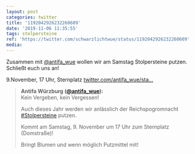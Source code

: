 ```yaml
---
layout: post
categories: twitter
title: '1192042926232260609'
date: '2019-11-06 11:35:55'
tags: stolpersteine
ref: 'https://twitter.com/schwarzlichtwue/status/1192042926232260609'
media:
---
```

Zusammen mit [@antifa_wue](https://twitter.com/antifa_wue) wollen wir am Samstag Stolpersteine putzen. Schließt euch uns an!



9.November, 17 Uhr, Sternplatz [twitter.com/antifa_wue/sta…](https://twitter.com/antifa_wue/status/1192041580493971456)
> <b>Antifa Würzburg ([@antifa_wue](https://twitter.com/antifa_wue)):</b>  
>Kein Vergeben, kein Vergessen!  
>  
>  
>  
>Auch dieses Jahr werden wir anlässlich der Reichspogromnacht [#Stolpersteine](/t/stolpersteine) putzen.  
>  
>  
>  
>Kommt am Samstag, 9. November um 17 Uhr zum Sternplatz (Domstraße)!  
>  
>Bringt Blumen und wenn möglich Putzmittel mit!   


